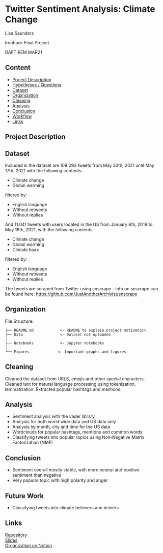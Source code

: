 # Twitter Sentiment Analysis: Climate Change

Lisa Saunders

Ironhack Final Project

DAFT REM MAR21

## Content
- [Project Description](#project-description)
- [Hypotheses / Questions](#hypotheses-questions)
- [Dataset](#dataset)
- [Organization](#organization)
- [Cleaning](#cleaning)
- [Analysis](#analysis)
- [Conclusion](#conclusion)
- [Workflow](#workflow)
- [Links](#links)

## Project Description



## Dataset

Included in the dataset are 108.293 tweets from May 30th, 2021 until May 17th, 2021 with the following contents:

- Climate change
- Global warming

filtered by:

- English language
- Without retweets
- Without replies

And 11.041 tweets with users located in the US from January 6th, 2019 to May 18th, 2021, with the following contents:

- Climate change
- Global warming
- Climate hoax

filtered by:

- English language
- Without retweets
- Without replies

The tweets are scraped from Twitter using snscrape - info on snscrape can be found here: https://github.com/JustAnotherArchivist/snscrape

## Organization

File Structure:

```
├── README.md            <- README to explain project motivation
├── Data                 <- Dataset not uploaded
│
├── Notebooks            <- Jupyter notebooks
│
└── Figures             <- Important graphs and figures

```


## Cleaning

Cleaned the dataset from URLS, emojis and other special characters. Cleaned text for natural language processing using tokenization, lemmatization. Extracted popular hashtags and mentions.

## Analysis
* Sentiment analysis with the vader library
* Analysis for both world wide data and US data only
* Analysis by month, city and time for the US data
* Wordclouds for popular hashtags, mentions and common words
* Classifying tweets into popular topics using Non-Negative Matrix Factorization (NMF)

## Conclusion
* Sentiment overall mostly stable, with more neutral and positive sentiment than negative
* Very popular topic with high polarity and anger

## Future Work
* Classifying tweets into climate believers and deniers


## Links

[Repository](https://github.com/lisasaundersgit/Twitter-Sentiment)  
[Slides](https://www.canva.com/design/DAEfAU94HIc/wc6z_Ifg4ep6JGOrWhUeKA/view?utm_content=DAEfAU94HIc&utm_campaign=designshare&utm_medium=link&utm_source=publishsharelink)  
[Organization on Notion](https://www.notion.so/Twitter-Climate-Change-Sentiment-641d64af5efb46acb311acc7c810e9f7)  
